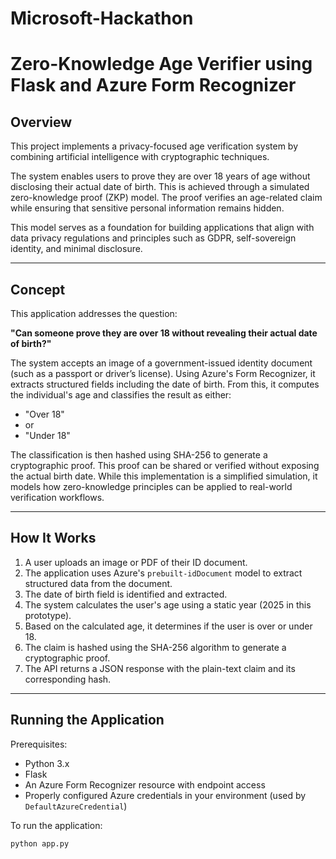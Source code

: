 # Microsoft-Hackathon

# Zero-Knowledge Age Verifier using Flask and Azure Form Recognizer

## Overview

This project implements a privacy-focused age verification system by combining artificial intelligence with cryptographic techniques.

The system enables users to prove they are over 18 years of age without disclosing their actual date of birth. This is achieved through a simulated zero-knowledge proof (ZKP) model. The proof verifies an age-related claim while ensuring that sensitive personal information remains hidden.

This model serves as a foundation for building applications that align with data privacy regulations and principles such as GDPR, self-sovereign identity, and minimal disclosure.

---

## Concept

This application addresses the question:

**"Can someone prove they are over 18 without revealing their actual date of birth?"**

The system accepts an image of a government-issued identity document (such as a passport or driver’s license). Using Azure's Form Recognizer, it extracts structured fields including the date of birth. From this, it computes the individual's age and classifies the result as either:

- "Over 18"
- or
- "Under 18"

The classification is then hashed using SHA-256 to generate a cryptographic proof. This proof can be shared or verified without exposing the actual birth date. While this implementation is a simplified simulation, it models how zero-knowledge principles can be applied to real-world verification workflows.

---

## How It Works

1. A user uploads an image or PDF of their ID document.
2. The application uses Azure's `prebuilt-idDocument` model to extract structured data from the document.
3. The date of birth field is identified and extracted.
4. The system calculates the user's age using a static year (2025 in this prototype).
5. Based on the calculated age, it determines if the user is over or under 18.
6. The claim is hashed using the SHA-256 algorithm to generate a cryptographic proof.
7. The API returns a JSON response with the plain-text claim and its corresponding hash.

---

## Running the Application

Prerequisites:
- Python 3.x
- Flask
- An Azure Form Recognizer resource with endpoint access
- Properly configured Azure credentials in your environment (used by `DefaultAzureCredential`)

To run the application:

```bash
python app.py


